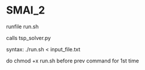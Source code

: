 # SMAI_2
runfile run.sh

calls tsp_solver.py

syntax: ./run.sh < input_file.txt

do chmod +x run.sh before prev command for 1st time
